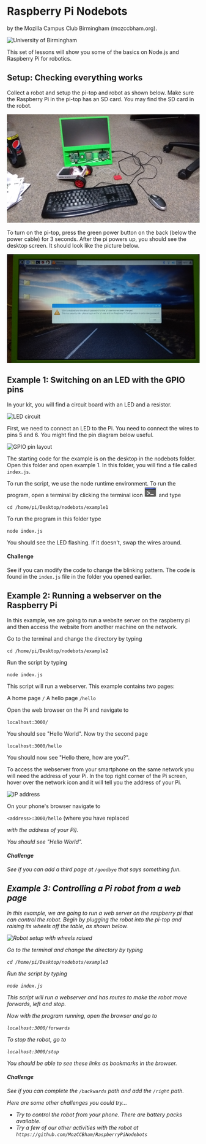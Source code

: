 # Raspberry Pi Nodebots

by the Mozilla Campus Club Birmingham (mozccbham.org).

![University of Birmingham](/relative/path/to/img.jpg?raw=true)


This set of lessons will show you some of the basics on Node.js and Raspberry Pi for robotics.

## Setup: Checking everything works

Collect a robot and setup the pi-top and robot as shown below.  Make sure the Raspberry Pi in the pi-top has an SD card. You may find the SD card in the robot.

![Pi-top and robot setup](/images/CEEDsetup.jpg?raw=true)

To turn on the pi-top, press the green power button on the back (below the power cable) for 3 seconds.  After the pi powers up, you should see the desktop screen. It should look like the picture below.

![Pi-top desktop](/images/PiDesktop.jpg?raw=true)

## Example 1: Switching on an LED with the GPIO pins

In your kit, you will find a circuit board with an LED and a resistor.

![LED circuit](/images/Circuit.jpg?raw=true)

First, we need to connect an LED to the Pi. You need to connect the wires to pins 5 and 6. You might find the pin diagram below useful.

![GPIO pin layout](/relative/path/to/img.jpg?raw=true "Optional Title")

The starting code for the example is on the desktop in the nodebots folder. Open this folder and open example 1. In this folder, you will find a file called `index.js`.

To run the script, we use the node runtime environment. To run the program, open a terminal by clicking the terminal icon ![Terminal icon](/images/terminalIcon.png?raw=true) and type

`cd /home/pi/Desktop/nodebots/example1`

To run the program in this folder type

`node index.js`

You should see the LED flashing. If it doesn't, swap the wires around.

#### Challenge

See if you can modify the code to change the blinking pattern. The code is found in the `index.js` file in the folder you opened earlier.

## Example 2: Running a webserver on the Raspberry Pi

In this example, we are going to run a website server on the raspberry pi and then access the website from another machine on the network.

Go to the terminal and change the directory by typing

`cd /home/pi/Desktop/nodebots/example2`

Run the script by typing

`node index.js`

This script will run a webserver. This example contains two pages:

A home page     `/`
A hello page    `/hello`

Open the web browser on the Pi and navigate to

`localhost:3000/`                

You should see "Hello World". Now try the second page

`localhost:3000/hello`

You should now see "Hello there, how are you?".

To access the webserver from your smartphone on the same network you will need the address of your Pi. In the top right corner of the Pi screen, hover over the network icon and it will tell you the address of your Pi.

![IP address](/relative/path/to/img.jpg?raw=true "Optional Title")

On your phone's browser navigate to

`<address>:3000/hello` (where you have replaced <address> with the address of your Pi).

You should see "Hello World".

#### Challenge

See if you can add a third page at `/goodbye` that says something fun.

## Example 3: Controlling a Pi robot from a web page

In this example, we are going to run a web server on the raspberry pi that can control the robot.  Begin by plugging the robot into the pi-top and raising its wheels off the table, as shown below.

![Robot setup with wheels raised](/relative/path/to/img.jpg?raw=true "Optional Title")

Go to the terminal and change the directory by typing

`cd /home/pi/Desktop/nodebots/example3`

Run the script by typing

`node index.js`

This script will run a webserver and has routes to make the robot move forwards, left and stop.

Now with the program running, open the browser and go to

`localhost:3000/forwards`

To stop the robot, go to

`localhost:3000/stop`

You should be able to see these links as bookmarks in the browser.

#### Challenge

See if you can complete the `/backwards` path and add the `/right` path.


Here are some other challenges you could try...


* Try to control the robot from your phone. There are battery packs available.
* Try a few of our other activities with the robot at `https://github.com/MozCCBham/RaspberryPiNodebots`
